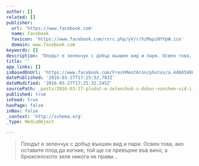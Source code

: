 ```yaml
---
author: []
related: []
publisher:
  url: 'https://www.facebook.com'
  name: Facebook
  favicon: 'https://www.facebook.com/rsrc.php/yV/r/hzMapiNYYpW.ico'
  domain: www.facebook.com
keywords: []
description: 'Плодът е зеленчук с добър външен вид и пари. Освен това, ако оставите плод да изгние, той ще се превърне във вино, а брюкселското зеле никога не прави...'
title: ''
app_links: []
isBasedOnUrl: 'https://www.facebook.com/FreshMeotAron/photos/a.446059082250837.1073741827.446050508918361/486954261494652/?type=3'
datePublished: '2016-03-27T17:25:52.783Z'
dateModified: '2016-03-27T17:25:32.245Z'
sourcePath: _posts/2016-03-27-plodut-e-zelenchuk-s-dobur-vunshen-vid-i-pari-osven-tova-ako.md
published: true
inFeed: true
hasPage: false
inNav: false
_context: 'http://schema.org'
_type: MediaObject

---
```

> Плодът е зеленчук с добър външен вид и пари. Освен това, ако оставите плод да изгние, той ще се превърне във вино, а брюкселското зеле никога не прави...